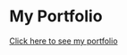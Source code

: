 <h1>My Portfolio</h1>
<a href="http://jasonekstrom.com" target="_blank">Click here to see my portfolio</a>